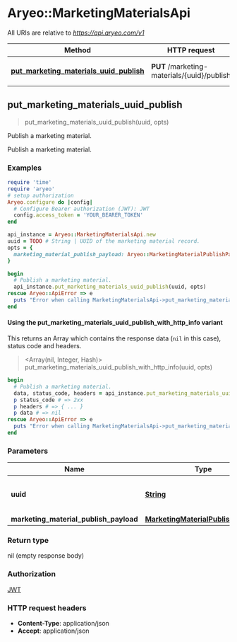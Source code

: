 # Aryeo::MarketingMaterialsApi

All URIs are relative to *https://api.aryeo.com/v1*

| Method | HTTP request | Description |
| ------ | ------------ | ----------- |
| [**put_marketing_materials_uuid_publish**](MarketingMaterialsApi.md#put_marketing_materials_uuid_publish) | **PUT** /marketing-materials/{uuid}/publish | Publish a marketing material. |


## put_marketing_materials_uuid_publish

> put_marketing_materials_uuid_publish(uuid, opts)

Publish a marketing material.

Publish a marketing material.

### Examples

```ruby
require 'time'
require 'aryeo'
# setup authorization
Aryeo.configure do |config|
  # Configure Bearer authorization (JWT): JWT
  config.access_token = 'YOUR_BEARER_TOKEN'
end

api_instance = Aryeo::MarketingMaterialsApi.new
uuid = TODO # String | UUID of the marketing material record.
opts = {
  marketing_material_publish_payload: Aryeo::MarketingMaterialPublishPayload.new # MarketingMaterialPublishPayload | 
}

begin
  # Publish a marketing material.
  api_instance.put_marketing_materials_uuid_publish(uuid, opts)
rescue Aryeo::ApiError => e
  puts "Error when calling MarketingMaterialsApi->put_marketing_materials_uuid_publish: #{e}"
end
```

#### Using the put_marketing_materials_uuid_publish_with_http_info variant

This returns an Array which contains the response data (`nil` in this case), status code and headers.

> <Array(nil, Integer, Hash)> put_marketing_materials_uuid_publish_with_http_info(uuid, opts)

```ruby
begin
  # Publish a marketing material.
  data, status_code, headers = api_instance.put_marketing_materials_uuid_publish_with_http_info(uuid, opts)
  p status_code # => 2xx
  p headers # => { ... }
  p data # => nil
rescue Aryeo::ApiError => e
  puts "Error when calling MarketingMaterialsApi->put_marketing_materials_uuid_publish_with_http_info: #{e}"
end
```

### Parameters

| Name | Type | Description | Notes |
| ---- | ---- | ----------- | ----- |
| **uuid** | [**String**](.md) | UUID of the marketing material record. |  |
| **marketing_material_publish_payload** | [**MarketingMaterialPublishPayload**](MarketingMaterialPublishPayload.md) |  | [optional] |

### Return type

nil (empty response body)

### Authorization

[JWT](../README.md#JWT)

### HTTP request headers

- **Content-Type**: application/json
- **Accept**: application/json

